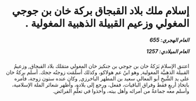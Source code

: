 <h1 dir="rtl">إسلام ملك بلاد القبجاق بركة خان بن جوجي المغولي وزعيم القبيلة الذهبية المغولية .</h1>

<h5 dir="rtl">العام الهجري:  655

العام الميلادي: 1257

</h5>

<p dir="rtl">اعتنق الإسلامَ بَرَكةُ خان بن جوجي بن جنكيز خان المغولي متمَلك بلاد القبجاق, وزعيمُ القبيلة الذهبيَّة المغولية, وهو ابنُ عم هولاكو، وكذلك أسلَمَت زوجتُه ججك. أسلم بركةُ خان على يد الشَّيخِ أبو المعالي سعيد بن المطهر الباخرزي, وكان عنده ستون زوجة، فأمره باتخاذِ أربعٍ فقط وفراق الباقيات، ففعل، ورجع إلى بلاده، وأظهر شعائر الملة الإسلامية، وأسلم معه جماعةٌ من أمرائه وأهل بيته، وأخذوا في تعلُّمِ الفرائض.</p></br>
